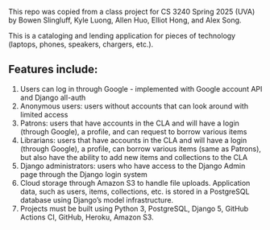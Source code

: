 This repo was copied from a class project for CS 3240 Spring 2025 (UVA) by Bowen Slingluff, Kyle Luong, Allen Huo, Elliot Hong, and Alex Song.

This is a cataloging and lending application for pieces of technology (laptops, phones, speakers, chargers, etc.). 

## Features include:

1. Users can log in through Google - implemented with Google account API and Django all-auth
2. Anonymous users: users without accounts that can look around with limited access
3. Patrons: users that have accounts in the CLA and will have a login (through Google), a profile, and can request to borrow various items
4. Librarians: users that have accounts in the CLA and will have a login (through Google), a profile, can borrow various items (same as Patrons), but also have the ability to add new items and collections to the CLA
5. Django administrators: users who have access to the Django Admin page through the Django login system
6. Cloud storage through Amazon S3 to handle file uploads. Application data, such as users, items, collections, etc. is stored in a PostgreSQL database using Django’s model infrastructure.
7. Projects must be built using Python 3, PostgreSQL, Django 5, GitHub Actions CI, GitHub, Heroku, Amazon S3.
